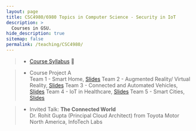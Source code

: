 ```yaml
---
layout: page
title: CSC4980/6980 Topics in Computer Science - Security in IoT
description: >
  Courses in GSU.
hide_description: true
sitemap: false
permalink: /teaching/CSC4980/
---
```


> - [Course Syllabus](Syllabus-CSC4980&6980.pdf) 📃 <br>

> - Course Project A <br>
> Team 1 - Smart Home, [Slides](ProjectA/SmartHome.pdf)
> Team 2 - Augmented Reality/ Virtual Reality, [Slides](ProjectA/ARVR.pdf)
> Team 3 - Connected and Automated Vehicles, [Slides](ProjectA/CAV.pdf)
> Team 4 - IoT in Healthcare, [Slides](ProjectA/Healthcare.pdf)
> Team 5 - Smart Cities, [Slides](ProjectA/SmartCities.pdf)


<!-- > - Course Project B <br>
> Team 1 - IoT Based Accident Detection System, [Video](), [Poster]()
> Team 2 - IoT Based Smart Door Lock System, [Video](), [Poster]()
> Team 3 - Soil to Cloud IoT System, [Video](), [Poster]() -->

> - Invited Talk: **The Connected World** <br>
> Dr. Rohit Gupta (Principal Cloud Architect) from Toyota Motor North America, InfoTech Labs <br>
